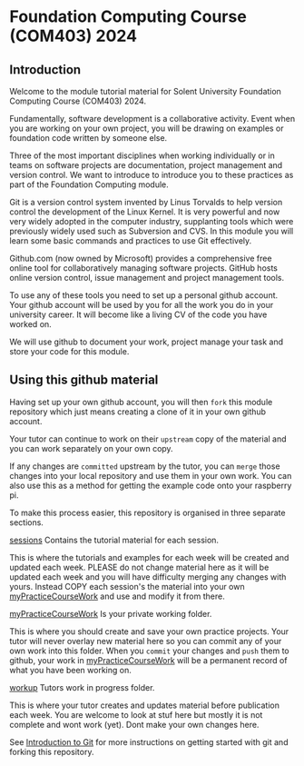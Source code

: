 
# Foundation Computing Course (COM403) 2024

## Introduction

Welcome to the module tutorial material for Solent University Foundation Computing Course (COM403) 2024.

Fundamentally, software development is a collaborative activity.
Event when you are working on your own project, you will be drawing on examples or foundation code written by someone else. 

Three of the most important disciplines when working individually or in teams on software projects are documentation, project management and version control.
We want to introduce to introduce you to these practices as part of the Foundation Computing module.

Git is a version control system invented by Linus Torvalds to help version control the development of the Linux Kernel.
It is very powerful and now very widely adopted in the computer industry, supplanting tools which were previously widely used such as Subversion and CVS. 
In this module you will learn some basic commands and practices to use Git effectively.

Github.com (now owned by Microsoft) provides a comprehensive free online tool for collaboratively managing software projects.
GitHub hosts online version control, issue management and project management tools. 

To use any of these tools you need to set up a personal github account. 
Your github account will be used by you for all the work you do in your university career.
It will become like a living CV of the code you have worked on.

We will use github to document your work, project manage your task and store your code for this module.

## Using this github material

Having set up your own github account, you will then `fork` this module repository which just means creating a clone of it in your own github account.

Your tutor can continue to work on their `upstream` copy of the material and you can work separately on your own copy.

If any changes are `committed` upstream by the tutor, you can `merge` those changes into your local repository and use them in your own work. 
You can also use this as a method for getting the example code onto your raspberry pi.


To make this process easier, this repository is organised in three separate sections.

[sessions](../main/sessions) Contains the tutorial material for each session.

This is where the tutorials and examples for each week will be created and updated each week.
PLEASE do not change material here as it will be updated each week and you will have difficulty merging any changes with yours.
Instead COPY each session's the material into your own [myPracticeCourseWork](../main/myPracticeCourseWork) and use and modify it from there.

[myPracticeCourseWork](../main/myPracticeCourseWork) Is your private working folder.

This is where you should create and save your own practice projects.
Your tutor will never overlay new material here so you can commit any of your own work into this folder.
When you `commit` your changes and `push` them to github, your work in [myPracticeCourseWork](../main/myPracticeCourseWork) will be a permanent record of what you have been working on.

[workup](../main/workup) Tutors work in progress folder.

This is where your tutor creates and updates material before publication each week. 
You are welcome to look at stuf here but mostly it is not complete and wont work (yet).
Dont make your own changes here.

See [Introduction to Git](../main/introductionToGitHub.md) for more instructions on getting started with git and forking this repository.
 

